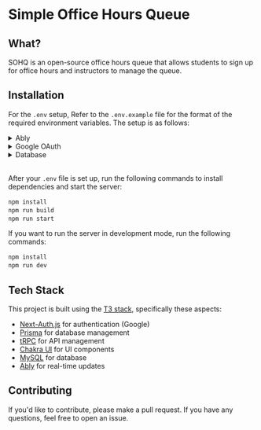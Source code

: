 # Simple Office Hours Queue

## What?

SOHQ is an open-source office hours queue that allows students to sign up for office hours and instructors to manage the queue.

## Installation

For the `.env` setup, Refer to the `.env.example` file for the format of the required environment variables. The setup is as follows:

<details>
<summary>Ably</summary>

Ably is used for real-time communication (i.e. queue updates)

1. Create an account on <a target="_blank" href="https://ably.com">Ably</a>.

2. Create a new app.

3. You should have 2 API keys, one for the server (top) and one for the client (bottom). Copy the server API key and paste it into the `ABLY_SERVER_API_KEY` variable in the `.env` file. Copy the client API key and paste it into the `NEXT_PUBLIC_ABLY_CLIENT_API_KEY` variable in the `.env` file. Your client API key should have the `Subscribe` and `Publish` permission enabled.
![Ably API Keys](/readme-assets/ably-config.jpg)

</details>

<details>
<summary>Google OAuth</summary>

Google OAuth is used for authentication.

1. Create a new project on <a target="_blank" href="https://console.developers.google.com">Google Cloud Platform</a>.

2. Enable the Google OAuth API.

3. Create a new OAuth client ID. Make sure to set the redirect URI to `http://localhost:3000/api/auth/callback/google`.

4. Copy the client ID and paste it into the `GOOGLE_CLIENT_ID` variable in the `.env` file.

5. Copy the client secret and paste it into the `GOOGLE_CLIENT_SECRET` variable in the `.env` file.

</details>

<details>
<summary>Database</summary>

SOHQ uses MySQL as its database, mainly because the free tier of <a href="https://planetscale.com">Planetscale</a> is very nice. For local development, I am currently looking into possibly using Docker to have a local MySQL instance.

1. Create a new database on <a target="_blank" href="https://planetscale.com">Planetscale</a>.

2. Copy the database URL and paste it into the `DATABASE_URL` variable in the `.env` file. You can find this link by clicking on the database name and then clicking on the `Connect` button and select `Connect with Prisma`.

</details>

<br />


After your `.env` file is set up, run the following commands to install dependencies and start the server:

```bash
npm install
npm run build
npm run start
```

If you want to run the server in development mode, run the following commands:

```bash
npm install
npm run dev
```

## Tech Stack

This project is built using the [T3 stack](https://github.com/t3-oss/create-t3-app), specifically these aspects:

- [Next-Auth.js](https://next-auth.js.org) for authentication (Google)
- [Prisma](https://prisma.io) for database management
- [tRPC](https://trpc.io) for API management
- [Chakra UI](https://chakra-ui.com) for UI components
- [MySQL](https://mysql.com) for database
- [Ably](https://ably.com) for real-time updates

## Contributing

If you'd like to contribute, please make a pull request. If you have any questions, feel free to open an issue.
